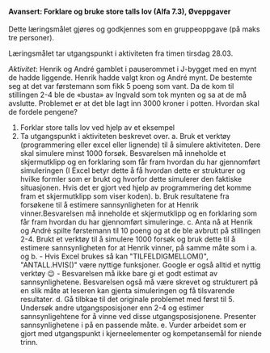 
#### Avansert: Forklare og bruke store talls lov (Alfa 7.3),  Øveppgaver

Dette læringsmålet gjøres og godkjennes som en gruppeoppgave (på maks
tre personer).

Læringsmålet tar utgangspunkt i aktiviteten fra timen tirsdag 28.03.

*Aktivitet*: Henrik og André gamblet i pauserommet i J-bygget med en mynt de hadde liggende. Henrik hadde valgt kron og André mynt. De bestemte seg at det var førstemann som fikk 5 poeng som vant. Da de kom til stillingen 2-4 ble de «busta» av Ingvald som tok mynten og sa at de må avslutte. Problemet er at det ble lagt inn 3000 kroner i potten. Hvordan skal de fordele pengene?

1. Forklar store talls lov ved hjelp av et eksempel
2. Ta utgangspunkt i aktiviteten beskrevet over.
   a. Bruk et verktøy (programmering eller excel eller lignende) til å simulere aktiviteten. Dere skal simulere minst 1000 forsøk. Besvarelsen må inneholde et skjermutklipp og en forklaring som får fram hvordan du har gjennomført simuleringen (I Excel betyr dette å få hvordan dette er strukturer og hvilke formler som er brukt og hvorfor dette simulerer den faktiske situasjonen. Hvis det er gjort ved hjelp av programmering det komme fram et skjermutklipp som viser koden).
   b. Bruk resultatene fra forsøkene til å estimere sannsynligheten for at Henrik vinner.Besvarelsen må inneholde et skjermutklipp og en forklaring som får fram hvordan du har gjennomført simuleringe.
   c. Anta nå at Henrik og André spilte førstemann til 10 poeng og at de ble avbrutt på stillingen 2-4. Brukt et verktøy til å simulere 1000 forsøk og bruk dette til å estimere sannsynligheten for at Henrik vinner, på samme måte som i a. og b.
       - Hvis Excel brukes så kan "TILFELDIGMELLOM()", "ANTALL.HVIS()" være nyttige funksjoner. Google er også alltid et nyttig verktøy 😉
        - Besvarelsen må ikke bare gi et godt estimat av sannsynlighetene. Besvarelsen også må være skrevet og strukturert på en slik måte at leseren kan gjenta simuleringen og få tilsvarende resultater.
   d. Gå tilbkae til det originale problemet med først til 5. Undersøk andre utgangsposisjoner enn 2-4 og estimer sannsynligehtene for å vinne ved disse utgangsposisjonene. Presenter sannsynlighetene i på en passende måte.
   e. Vurder arbeidet som er gjort med utgangspunkt i kjerneelementer og
    kompetansemål for niende trinn.

